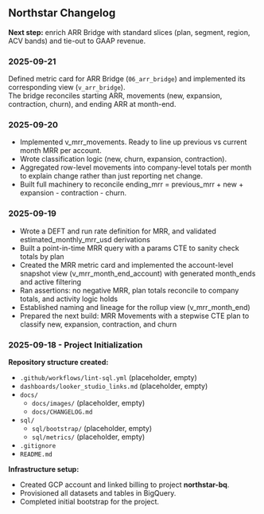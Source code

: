 ## Northstar Changelog

**Next step:** enrich ARR Bridge with standard slices (plan, segment, region, ACV bands) and tie-out to GAAP revenue.

### 2025-09-21

Defined metric card for ARR Bridge (`06_arr_bridge`) and implemented its corresponding view (`v_arr_bridge`).  
The bridge reconciles starting ARR, movements (new, expansion, contraction, churn), and ending ARR at month-end.

### 2025-09-20

- Implemented v_mrr_movements. Ready to line up previous vs current month MRR per account.
- Wrote classification logic (new, churn, expansion, contraction).
- Aggregated row-level movements into company-level totals per month to explain change rather than just reporting 
  net change.
- Built full machinery to reconcile ending_mrr = previous_mrr + new + expansion - contraction - churn.

### 2025-09-19

- Wrote a DEFT and run rate definition for MRR, and validated estimated_monthly_mrr_usd derivations
- Built a point-in-time MRR query with a params CTE to sanity check totals by plan  
- Created the MRR metric card and implemented the account-level snapshot view (v_mrr_month_end_account) with generated month_ends and active filtering  
- Ran assertions: no negative MRR, plan totals reconcile to company totals, and activity logic holds  
- Established naming and lineage for the rollup view (v_mrr_month_end)  
- Prepared the next build: MRR Movements with a stepwise CTE plan to classify new, expansion, contraction, and churn  


### 2025-09-18 - Project Initialization

**Repository structure created:**
- `.github/workflows/lint-sql.yml` (placeholder, empty)
- `dashboards/looker_studio_links.md` (placeholder, empty)
- `docs/`
  - `docs/images/` (placeholder, empty)
  - `docs/CHANGELOG.md`
- `sql/`
  - `sql/bootstrap/` (placeholder, empty)
  - `sql/metrics/` (placeholder, empty)
- `.gitignore`
- `README.md`

**Infrastructure setup:**
- Created GCP account and linked billing to project **northstar-bq**.
- Provisioned all datasets and tables in BigQuery.
- Completed initial bootstrap for the project.